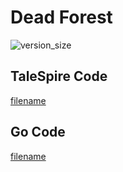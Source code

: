 # Dead Forest

![version_size](https://raw.githubusercontent.com/johnfercher/taleslab/main/cmd/procedurals/deadforest/image.png)

## TaleSpire Code
[filename](https://raw.githubusercontent.com/johnfercher/taleslab/main/cmd/procedurals/deadforest/data.txt ':include :type=code')

## Go Code
[filename](https://raw.githubusercontent.com/johnfercher/taleslab/main/cmd/procedurals/deadforest/main.go ':include :type=code')